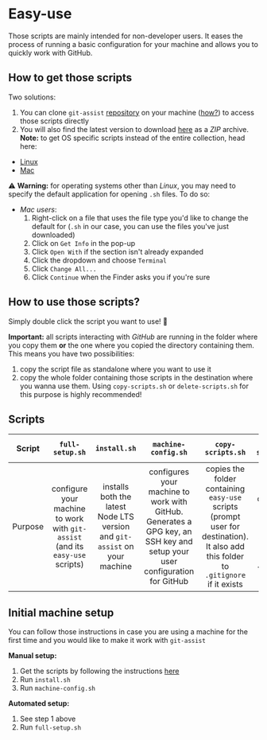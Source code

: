 # Easy-use

Those scripts are mainly intended for non-developer users. It eases the process of running a basic configuration for your machine and allows you to quickly work with GitHub.

## How to get those scripts

Two solutions:
1. You can clone `git-assist` [repository](https://github.com/alexlemaire/git-assist) on your machine ([how?](https://help.github.com/en/github/creating-cloning-and-archiving-repositories/cloning-a-repository)) to access those scripts directly
2. You will also find the latest version to download [here](https://cdn.klimapartner.net/alexis/@git-assist/easy-use.zip) as a _ZIP_ archive. **Note:** to get OS specific scripts instead of the entire collection, head here:
  - [Linux](https://cdn.klimapartner.net/alexis/@git-assist/easy-use_Linux.zip)
  - [Mac](https://cdn.klimapartner.net/alexis/@git-assist/easy-use_Mac.zip)

:warning: **Warning:** for operating systems other than _Linux_, you may need to specify the default application for opening `.sh` files. To do so:
- _Mac users_:
  1. Right-click on a file that uses the file type you'd like to change the default for (`.sh` in our case, you can use the files you've just downloaded)
  2. Click on `Get Info` in the pop-up
  3. Click `Open With` if the section isn't already expanded
  4. Click the dropdown and choose `Terminal`
  5. Click `Change All...`
  6. Click `Continue` when the Finder asks you if you're sure

## How to use those scripts?

Simply double click the script you want to use! :tada:

**Important:** all scripts interacting with _GitHub_ are running in the folder where you copy them **or** the one where you copied the directory containing them. This means you have two possibilities:
1. copy the script file as standalone where you want to use it
2. copy the whole folder containing those scripts in the destination where you wanna use them. Using `copy-scripts.sh` or `delete-scripts.sh` for this purpose is highly recommended!

## Scripts

|  Script |                                `full-setup.sh`                                |                                `install.sh`                                |                                                    `machine-config.sh`                                                    |                                                          `copy-scripts.sh`                                                          |                                          `delete-scripts.sh`                                         |                  `clone.sh`                  |                                              `update.sh`                                             |                        `push.sh`                        |                     `pull.sh`                    |       `auto-pull-config.sh`       |                                         `auto-pull.sh`                                        |
|:-------:|:-----------------------------------------------------------------------------:|:--------------------------------------------------------------------------:|:-------------------------------------------------------------------------------------------------------------------------:|:-----------------------------------------------------------------------------------------------------------------------------------:|:----------------------------------------------------------------------------------------------------:|:--------------------------------------------:|:----------------------------------------------------------------------------------------------------:|:-------------------------------------------------------:|:------------------------------------------------:|:---------------------------------:|:---------------------------------------------------------------------------------------------:|
| Purpose | configure your machine to work with `git-assist` (and its `easy-use` scripts) | installs both the latest Node LTS version and `git-assist` on your machine | configures your machine to work with GitHub. Generates a GPG key, an SSH key and setup your user configuration for GitHub | copies the folder containing `easy-use` scripts (prompt user for destination). It also add this folder to `.gitignore` if it exists | remove the containing folder for `easy-use` scripts and erase the entry in `.gitignore` if it exists | allows you to clone a repository from GitHub | updates the installed version of `git-assist`. Will scan for global packages but also local packages | stages, commits and pushes changes made in a repository | pulls from remote repository via interactive CLI | configures your auto-pull utility | automatically pulls from repositories according to settings created via `auto-pull-config.sh` |

## Initial machine setup

You can follow those instructions in case you are using a machine for the first time and you would like to make it work with `git-assist`

**Manual setup:**
1. Get the scripts by following the instructions [here](#how-to-get-those-scripts)
2. Run `install.sh`
3. Run `machine-config.sh`

**Automated setup:**
1. See step 1 above
2. Run `full-setup.sh`
